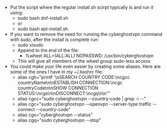 - Put the script where the regular install.sh scirpt typically is and run it using:
  - sudo bash dnf-install.sh
  - or
  - sudo bash apt-install.sh
- If you want to remove the need for running the cyberghostvpn command with sudo, after the install is complete run:
  - sudo visudo
  - Append to the end of the file:
    - %wheel ALL=(ALL:ALL) NOPASSWD: /usr/bin/cyberghostvpn
  - This will give all members of the wheel group sudo-less access
- You could make your life even easier by creating some aliases. Here are some of the ones I have in my ~/.bashrc file:
  - alias cgh="printf '\nSEARCH COUNTRY CODE:\ncgcc countryName\n\nESTABLISH CONNECTION:\ncgc countryCode\n\nSHOW CONNECTION STATUS:\ncgs\n\nDISCONNECT:\ncgq\n\n'"
  - alias cgcc="sudo cyberghostvpn --country-code | grep -i --"
  - alias cgc="sudo cyberghostvpn --openvpn --server-type traffic --connect --country-code"
  - alias cgs="cyberghostvpn --status"
  - alias cgq="sudo cyberghostvpn --stop"
